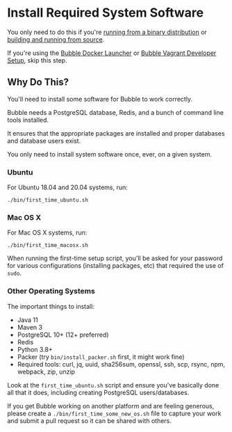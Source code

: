 Install Required System Software
================================
You only need to do this if you're [running from a binary distribution](run-binary.md)
or [building and running from source](dev.md).

If you're using the [Bubble Docker Launcher](docker-launcher.md) or
[Bubble Vagrant Developer Setup](dev_vagrant.md), skip this step.

## Why Do This?
You'll need to install some software for Bubble to work correctly.

Bubble needs a PostgreSQL database, Redis, and a bunch of command line tools installed. 

It ensures that the appropriate packages are installed and proper databases and database users exist.

You only need to install system software once, ever, on a given system.

### Ubuntu
For Ubuntu 18.04 and 20.04 systems, run:

    ./bin/first_time_ubuntu.sh

### Mac OS X
For Mac OS X systems, run:

    ./bin/first_time_macosx.sh

When running the first-time setup script, you'll be asked for your password for
various configurations (installing packages, etc) that required the use of `sudo`.

### Other Operating Systems
The important things to install:
  * Java 11
  * Maven 3
  * PostgreSQL 10+ (12+ preferred)
  * Redis
  * Python 3.8+
  * Packer (try `bin/install_packer.sh` first, it might work fine)
  * Required tools: curl, jq, uuid, sha256sum, openssl, ssh, scp, rsync, npm, webpack, zip, unzip

Look at the `first_time_ubuntu.sh` script and ensure you've basically done all that it does,
including creating PostgreSQL users/databases.

If you get Bubble working on another platform and are feeling generous, please create a
`./bin/first_time_some_new_os.sh` file to capture your work and submit a pull request so
it can be shared with others.
